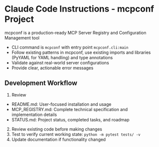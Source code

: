 # Claude Code Instructions - mcpconf Project

mcpconf is a production-ready MCP Server Registry and Configuration Management tool

- CLI command is `mcpconf` with entry point `mcpconf.cli:main`
- Follow existing patterns in mcpconf, use existing imports and libraries (PyYAML for YAML handling) and type annotations
- Validate against real-world server configurations
- Provide clear, actionable error messages

## Development Workflow
1. Review
- README.md: User-focused installation and usage
- MCP_REGISTRY.md: Complete technical specification and implementation details  
- STATUS.md: Project status, completed tasks, and roadmap
2. Review existing code before making changes
3. Test to verify current working state: `python -m pytest tests/ -v`
4. Update documentation if functionality changed
